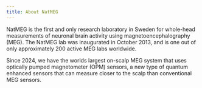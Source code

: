 ```yaml
---
title: About NatMEG
---
```


NatMEG is the first and only research laboratory in Sweden for whole-head measurements of neuronal brain activity using magnetoencephalography (MEG). The NatMEG lab was  inaugurated in October 2013, and is one out of only approximately 200 active MEG labs worldwide.

Since 2024, we have the worlds largest on-scalp MEG system that uses optically pumped magnetometer (OPM) sensors, a new type of quantum enhanced sensors that can measure closer to the scalp than conventional MEG sensors.